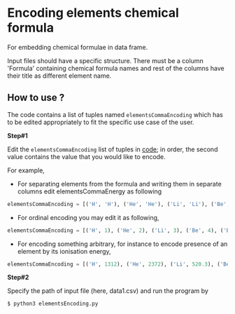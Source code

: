 # Encoding elements chemical formula

For embedding chemical formulae in data frame.

Input files should have a specific structure. There must be a column 'Formula' containing chemical formula names and rest of the columns have their title as different element name. 

## How to use ?

The code contains a list of tuples named `elementsCommaEncoding` which has to be edited appropriately to fit the specific use case of the user.

**Step#1**

Edit the `elementsCommaEncoding` list of tuples in [code](elementsEncoding.py); in order, the second value contains the value that you would like to encode.

For example,
- For separating elements from the formula and writing them in separate columns edit elementsCommaEnergy as following
```python
elementsCommaEncoding = [('H', 'H'), ('He', 'He'), ('Li', 'Li'), ('Be', 'Be'), ('B', 'B'), ('C', 'C'), ... ]
```

- For ordinal encoding you may edit it as following,
```python
elementsCommaEncoding = [('H', 1), ('He', 2), ('Li', 3), ('Be', 4), ('B', 5), ('C', 6) ...  ]
```

- For encoding something arbitrary, for instance to encode presence of an element by its ionisation energy,
```python
elementsCommaEncoding = [('H', 1312), ('He', 2372), ('Li', 520.3), ('Be', 899.5), ('B', 800.7), ... ]
```
**Step#2**

Specify the path of input file (here, data1.csv) and run the program by 

```bash
$ python3 elementsEncoding.py
```
